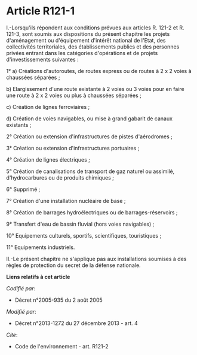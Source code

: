 # Article R121-1

I.-Lorsqu'ils répondent aux conditions prévues aux articles R. 121-2 et R. 121-3, sont soumis aux dispositions du présent
chapitre les projets d'aménagement ou d'équipement d'intérêt national de l'Etat, des collectivités territoriales, des
établissements publics et des personnes privées entrant dans les catégories d'opérations et de projets d'investissements
suivantes : 

1° a) Créations d'autoroutes, de routes express ou de routes à 2 x 2 voies à chaussées séparées ; 

b) Elargissement d'une route existante à 2 voies ou 3 voies pour en faire une route à 2 x 2 voies ou plus à chaussées
séparées ; 

c) Création de lignes ferroviaires ; 

d) Création de voies navigables, ou mise à grand gabarit de canaux existants ; 

2° Création ou extension d'infrastructures de pistes d'aérodromes ; 

3° Création ou extension d'infrastructures portuaires ; 

4° Création de lignes électriques ; 

5° Création de            canalisations de transport de gaz naturel ou assimilé, d'hydrocarbures ou de produits chimiques ; 

6° Supprimé ; 

7° Création d'une installation nucléaire de base ; 

8° Création de barrages hydroélectriques ou de barrages-réservoirs ; 

9° Transfert d'eau de bassin fluvial (hors voies navigables) ; 

10° Equipements culturels, sportifs, scientifiques, touristiques ; 

11° Equipements industriels. 

II.-Le présent chapitre ne s'applique pas aux installations soumises à des règles de protection du secret de la défense
nationale.

**Liens relatifs à cet article**

_Codifié par_:

  - Décret n°2005-935 du 2 août 2005

_Modifié par_:

  - Décret n°2013-1272 du 27 décembre 2013 - art. 4

_Cite_:

  - Code de l'environnement - art. R121-2
